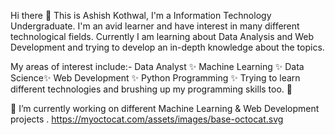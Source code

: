 
Hi there 👋
This is Ashish Kothwal, I'm a Information Technology Undergraduate. I'm an avid learner and have interest in many different technological fields. Currently I am learning about Data Analysis and Web Development and trying to develop an in-depth knowledge about the topics.

My areas of interest include:-
Data Analyst ✨
Machine Learning ✨
Data Science✨
Web Development ✨
Python Programming ✨
Trying to learn different technologies and brushing up my programming skills too. 🌱

🔭 I’m currently working on different Machine Learning & Web Development projects .
https://myoctocat.com/assets/images/base-octocat.svg
